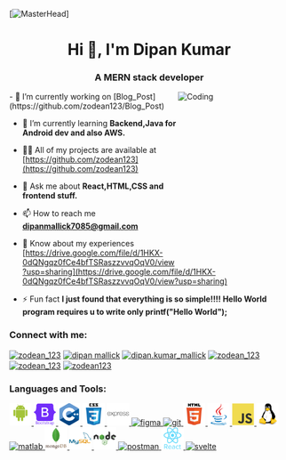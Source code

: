 [![MasterHead](https://user-images.githubusercontent.com/74038190/219923823-bf1ce878-c6b8-4faa-be07-93e6b1006521.gif)]
<h1 align="center">Hi 👋, I'm Dipan Kumar</h1>
<h3 align="center">A MERN stack developer</h3>
<img align="right" alt="Coding" width="200" height = "300" src="https://i.pinimg.com/564x/d5/7a/5e/d57a5e7a824129f11fea640817232bc2.jpg">
- 🔭 I’m currently working on [Blog_Post](https://github.com/zodean123/Blog_Post)

- 🌱 I’m currently learning **Backend,Java for Android dev and also AWS.**

- 👨‍💻 All of my projects are available at [https://github.com/zodean123](https://github.com/zodean123)

- 💬 Ask me about **React,HTML,CSS and frontend stuff.**

- 📫 How to reach me **dipanmallick7085@gmail.com**

- 📄 Know about my experiences [https://drive.google.com/file/d/1HKX-0dQNgqz0fCe4bfTSRaszzvvqOqV0/view?usp=sharing](https://drive.google.com/file/d/1HKX-0dQNgqz0fCe4bfTSRaszzvvqOqV0/view?usp=sharing)

- ⚡ Fun fact **I just found that everything is so simple!!!!
    Hello World program requires u to write only printf("Hello World");**

<h3 align="left">Connect with me:</h3>
<p align="left">
<a href="https://dev.to/zodean_123" target="blank"><img align="center" src="https://raw.githubusercontent.com/rahuldkjain/github-profile-readme-generator/master/src/images/icons/Social/devto.svg" alt="zodean_123" height="30" width="40" /></a>
<a href="https://linkedin.com/in/dipan mallick" target="blank"><img align="center" src="https://raw.githubusercontent.com/rahuldkjain/github-profile-readme-generator/master/src/images/icons/Social/linked-in-alt.svg" alt="dipan mallick" height="30" width="40" /></a>
<a href="https://instagram.com/dipan.kumar_mallick" target="blank"><img align="center" src="https://raw.githubusercontent.com/rahuldkjain/github-profile-readme-generator/master/src/images/icons/Social/instagram.svg" alt="dipan.kumar_mallick" height="30" width="40" /></a>
<a href="https://www.codechef.com/users/zodean_123" target="blank"><img align="center" src="https://cdn.jsdelivr.net/npm/simple-icons@3.1.0/icons/codechef.svg" alt="zodean_123" height="30" width="40" /></a>
<a href="https://www.hackerrank.com/zodean_123" target="blank"><img align="center" src="https://raw.githubusercontent.com/rahuldkjain/github-profile-readme-generator/master/src/images/icons/Social/hackerrank.svg" alt="zodean_123" height="30" width="40" /></a>
<a href="https://www.leetcode.com/zodean123" target="blank"><img align="center" src="https://raw.githubusercontent.com/rahuldkjain/github-profile-readme-generator/master/src/images/icons/Social/leet-code.svg" alt="zodean123" height="30" width="40" /></a>
</p>

<h3 align="left">Languages and Tools:</h3>
<p align="left"> <a href="https://developer.android.com" target="_blank" rel="noreferrer"> <img src="https://raw.githubusercontent.com/devicons/devicon/master/icons/android/android-original-wordmark.svg" alt="android" width="40" height="40"/> </a> <a href="https://getbootstrap.com" target="_blank" rel="noreferrer"> <img src="https://raw.githubusercontent.com/devicons/devicon/master/icons/bootstrap/bootstrap-plain-wordmark.svg" alt="bootstrap" width="40" height="40"/> </a> <a href="https://www.w3schools.com/cpp/" target="_blank" rel="noreferrer"> <img src="https://raw.githubusercontent.com/devicons/devicon/master/icons/cplusplus/cplusplus-original.svg" alt="cplusplus" width="40" height="40"/> </a> <a href="https://www.w3schools.com/css/" target="_blank" rel="noreferrer"> <img src="https://raw.githubusercontent.com/devicons/devicon/master/icons/css3/css3-original-wordmark.svg" alt="css3" width="40" height="40"/> </a> <a href="https://expressjs.com" target="_blank" rel="noreferrer"> <img src="https://raw.githubusercontent.com/devicons/devicon/master/icons/express/express-original-wordmark.svg" alt="express" width="40" height="40"/> </a> <a href="https://www.figma.com/" target="_blank" rel="noreferrer"> <img src="https://www.vectorlogo.zone/logos/figma/figma-icon.svg" alt="figma" width="40" height="40"/> </a> <a href="https://git-scm.com/" target="_blank" rel="noreferrer"> <img src="https://www.vectorlogo.zone/logos/git-scm/git-scm-icon.svg" alt="git" width="40" height="40"/> </a> <a href="https://www.w3.org/html/" target="_blank" rel="noreferrer"> <img src="https://raw.githubusercontent.com/devicons/devicon/master/icons/html5/html5-original-wordmark.svg" alt="html5" width="40" height="40"/> </a> <a href="https://www.java.com" target="_blank" rel="noreferrer"> <img src="https://raw.githubusercontent.com/devicons/devicon/master/icons/java/java-original.svg" alt="java" width="40" height="40"/> </a> <a href="https://developer.mozilla.org/en-US/docs/Web/JavaScript" target="_blank" rel="noreferrer"> <img src="https://raw.githubusercontent.com/devicons/devicon/master/icons/javascript/javascript-original.svg" alt="javascript" width="40" height="40"/> </a> <a href="https://www.linux.org/" target="_blank" rel="noreferrer"> <img src="https://raw.githubusercontent.com/devicons/devicon/master/icons/linux/linux-original.svg" alt="linux" width="40" height="40"/> </a> <a href="https://www.mathworks.com/" target="_blank" rel="noreferrer"> <img src="https://upload.wikimedia.org/wikipedia/commons/2/21/Matlab_Logo.png" alt="matlab" width="40" height="40"/> </a> <a href="https://www.mongodb.com/" target="_blank" rel="noreferrer"> <img src="https://raw.githubusercontent.com/devicons/devicon/master/icons/mongodb/mongodb-original-wordmark.svg" alt="mongodb" width="40" height="40"/> </a> <a href="https://www.mysql.com/" target="_blank" rel="noreferrer"> <img src="https://raw.githubusercontent.com/devicons/devicon/master/icons/mysql/mysql-original-wordmark.svg" alt="mysql" width="40" height="40"/> </a> <a href="https://nodejs.org" target="_blank" rel="noreferrer"> <img src="https://raw.githubusercontent.com/devicons/devicon/master/icons/nodejs/nodejs-original-wordmark.svg" alt="nodejs" width="40" height="40"/> </a> <a href="https://postman.com" target="_blank" rel="noreferrer"> <img src="https://www.vectorlogo.zone/logos/getpostman/getpostman-icon.svg" alt="postman" width="40" height="40"/> </a> <a href="https://reactjs.org/" target="_blank" rel="noreferrer"> <img src="https://raw.githubusercontent.com/devicons/devicon/master/icons/react/react-original-wordmark.svg" alt="react" width="40" height="40"/> </a> <a href="https://svelte.dev" target="_blank" rel="noreferrer"> <img src="https://upload.wikimedia.org/wikipedia/commons/1/1b/Svelte_Logo.svg" alt="svelte" width="40" height="40"/> </a> </p>
